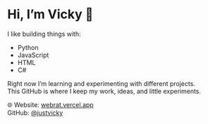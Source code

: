 # Hi, I’m Vicky 👋

I like building things with:
- Python
- JavaScript
- HTML
- C#

Right now I’m learning and experimenting with different projects.  
This GitHub is where I keep my work, ideas, and little experiments.

🌐 Website: [webrat.vercel.app](https://webrat.vercel.app)  
GitHub: [@justvicky](https://github.com/justvicky)
